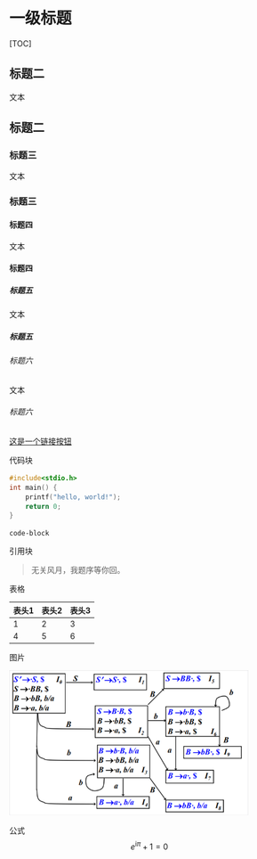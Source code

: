 # 一级标题

[TOC]

## 标题二

文本

## 标题二

### 标题三

文本

### 标题三

#### 标题四

文本

#### 标题四

##### 标题五

文本

##### 标题五

###### 标题六

文本

###### 标题六

[这是一个链接按钮]()

代码块

```c++
#include<stdio.h>
int main() {
    printf("hello, world!");
    return 0;
}
```

`code-block`

引用块

> 无关风月，我题序等你回。

表格

| 表头1 | 表头2 | 表头3 |
| ----- | ----- | ----- |
| 1     | 2     | 3     |
| 4     | 5     | 6     |

图片

<img src="./assets/image-20231004111305134.png" alt="image-20231004111305134" style="zoom:67%;" />

公式
$$
e^{\text{i}\pi}+1=0
$$

